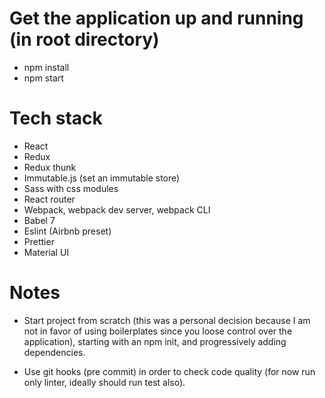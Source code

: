 # Get the application up and running (in root directory)
  - npm install
  - npm start

# Tech stack
  - React
  - Redux
  - Redux thunk
  - Immutable.js (set an immutable store)
  - Sass with css modules
  - React router
  - Webpack, webpack dev server, webpack CLI
  - Babel 7
  - Eslint (Airbnb preset)
  - Prettier
  - Material UI

# Notes

  -  Start project from scratch (this was a personal decision because I am not in favor of using boilerplates    since you loose control over the application), starting with an npm init, and progressively adding          dependencies.

  -  Use git hooks (pre commit) in order to check code quality (for now run only linter, ideally should run      test also).
